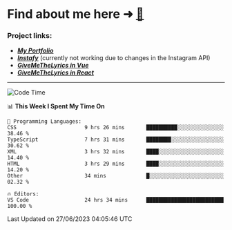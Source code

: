 # Find about me here ➜ [🧑](https://pauabella.dev)

### Project links:
- ***[My Portfolio](https://pauabella.dev)***
- ***[Instafy](https://instafy.me)*** (currently not working due to changes in the Instagram API)
- ***[GiveMeTheLyrics in Vue](https://lyrics.pauabella.dev)***
- ***[GiveMeTheLyrics in React](https://pauabella.dev/GiveMeTheLyrics)***

---
<!--START_SECTION:waka-->
![Code Time](http://img.shields.io/badge/Code%20Time-2%2C273%20hrs%2049%20mins-blue)

📊 **This Week I Spent My Time On** 

```text
💬 Programming Languages: 
CSS                      9 hrs 26 mins       ██████████░░░░░░░░░░░░░░░   38.46 % 
TypeScript               7 hrs 31 mins       ████████░░░░░░░░░░░░░░░░░   30.62 % 
XML                      3 hrs 32 mins       ████░░░░░░░░░░░░░░░░░░░░░   14.40 % 
HTML                     3 hrs 29 mins       ████░░░░░░░░░░░░░░░░░░░░░   14.20 % 
Other                    34 mins             █░░░░░░░░░░░░░░░░░░░░░░░░   02.32 % 

🔥 Editors: 
VS Code                  24 hrs 34 mins      █████████████████████████   100.00 % 
```


 Last Updated on 27/06/2023 04:05:46 UTC
<!--END_SECTION:waka-->
